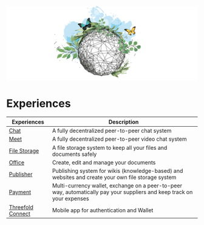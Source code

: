 ![](img/features.png)

# Experiences

| Experiences                                              | Description                                                                                     |
| ---------------------------------------------------- | ----------------------------------------------------------------------------------------------- |
| [Chat](twin_chat)                                         | A fully decentralized peer-to-peer chat system                                                        |
| [Meet](meet)                                         | A fully decentralized peer-to-peer video chat system                                          |
| [File Storage](filestorage)                           | A file storage system to keep all your files and documents safely                                       |
| [Office](office)                                     | Create, edit and manage your documents                                                     |
| [Publisher](web_wiki_publisher)                               | Publishing system for wikis (knowledge-based) and websites and create your own file storage system                                         |
| [Payment](payment)                                   | Multi-currency wallet, exchange on a peer-to-peer way, automatically pay your suppliers and keep track on your expenses           |
| [Threefold Connect](threefold_connect)                                | Mobile app for authentication and Wallet                         |



<!--| [ThreeFold farmer management](threefold_farmer_mgmt) | Manage your threefold farm -->                                                                     

<!--| [Wallet](wallet)                                     | Wallet, multi currencym integrated P2P exchange                                                 |-->